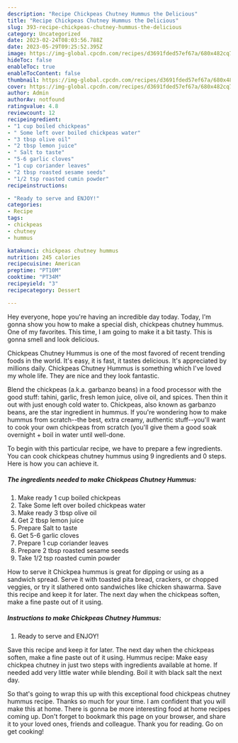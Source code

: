 ```yaml
---
description: "Recipe Chickpeas Chutney Hummus the Delicious"
title: "Recipe Chickpeas Chutney Hummus the Delicious"
slug: 393-recipe-chickpeas-chutney-hummus-the-delicious
category: Uncategorized
date: 2023-02-24T08:03:56.788Z
date: 2023-05-29T09:25:52.395Z
image: https://img-global.cpcdn.com/recipes/d3691fded57ef67a/680x482cq70/chickpeas-chutney-hummus-recipe-main-photo.jpg
hideToc: false
enableToc: true
enableTocContent: false
thumbnail: https://img-global.cpcdn.com/recipes/d3691fded57ef67a/680x482cq70/chickpeas-chutney-hummus-recipe-main-photo.jpg
cover: https://img-global.cpcdn.com/recipes/d3691fded57ef67a/680x482cq70/chickpeas-chutney-hummus-recipe-main-photo.jpg
author: Admin
authorAv: notfound
ratingvalue: 4.8
reviewcount: 12
recipeingredient:
- "1 cup boiled chickpeas"
- " Some left over boiled chickpeas water"
- "3 tbsp olive oil"
- "2 tbsp lemon juice"
- " Salt to taste"
- "5-6 garlic cloves"
- "1 cup coriander leaves"
- "2 tbsp roasted sesame seeds"
- "1/2 tsp roasted cumin powder"
recipeinstructions:

- "Ready to serve and ENJOY!"
categories:
- Recipe
tags:
- chickpeas
- chutney
- hummus

katakunci: chickpeas chutney hummus 
nutrition: 245 calories
recipecuisine: American
preptime: "PT10M"
cooktime: "PT34M"
recipeyield: "3"
recipecategory: Dessert

---
```



Hey everyone, hope you're having an incredible day today. Today, I'm gonna show you how to make a special dish, chickpeas chutney hummus. One of my favorites. This time, I am going to make it a bit tasty. This is gonna smell and look delicious.

Chickpeas Chutney Hummus is one of the most favored of recent trending foods in the world. It's easy, it is fast, it tastes delicious. It's appreciated by millions daily. Chickpeas Chutney Hummus is something which I've loved my whole life. They are nice and they look fantastic.

Blend the chickpeas (a.k.a. garbanzo beans) in a food processor with the good stuff: tahini, garlic, fresh lemon juice, olive oil, and spices. Then thin it out with just enough cold water to. Chickpeas, also known as garbanzo beans, are the star ingredient in hummus. If you&#39;re wondering how to make hummus from scratch--the best, extra creamy, authentic stuff--you&#39;ll want to cook your own chickpeas from scratch (you&#39;ll give them a good soak overnight + boil in water until well-done.


To begin with this particular recipe, we have to prepare a few ingredients. You can cook chickpeas chutney hummus using 9 ingredients and 0 steps. Here is how you can achieve it.

<!--inarticleads1-->

##### The ingredients needed to make Chickpeas Chutney Hummus:

1. Make ready 1 cup boiled chickpeas
1. Take  Some left over boiled chickpeas water
1. Make ready 3 tbsp olive oil
1. Get 2 tbsp lemon juice
1. Prepare  Salt to taste
1. Get 5-6 garlic cloves
1. Prepare 1 cup coriander leaves
1. Prepare 2 tbsp roasted sesame seeds
1. Take 1/2 tsp roasted cumin powder


How to serve it Chickpea hummus is great for dipping or using as a sandwich spread. Serve it with toasted pita bread, crackers, or chopped veggies, or try it slathered onto sandwiches like chicken shawarma. Save this recipe and keep it for later. The next day when the chickpeas soften, make a fine paste out of it using. 

<!--inarticleads2-->

##### Instructions to make Chickpeas Chutney Hummus:


1. Ready to serve and ENJOY!

Save this recipe and keep it for later. The next day when the chickpeas soften, make a fine paste out of it using. Hummus recipe: Make easy chickpea chutney in just two steps with ingredients available at home. If needed add very little water while blending. Boil it with black salt the next day. 

So that's going to wrap this up with this exceptional food chickpeas chutney hummus recipe. Thanks so much for your time. I am confident that you will make this at home. There is gonna be more interesting food at home recipes coming up. Don't forget to bookmark this page on your browser, and share it to your loved ones, friends and colleague. Thank you for reading. Go on get cooking!

